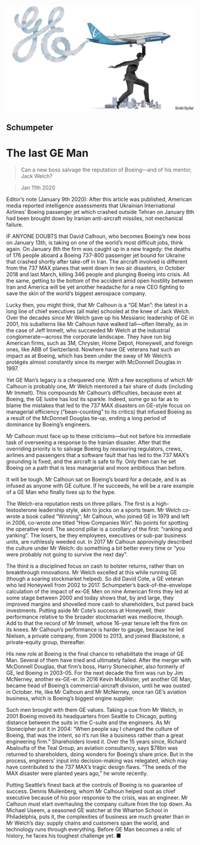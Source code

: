 ![](./images/20200111_WBD000_0.jpg)

## Schumpeter

# The last GE Man

> Can a new boss salvage the reputation of Boeing—and of his mentor, Jack Welch?

> Jan 11th 2020

Editor’s note (January 9th 2020): After this article was published, American media reported intelligence assessments that Ukrainian International Airlines’ Boeing passenger jet which crashed outside Tehran on January 8th had been brought down by Iranian anti-aircraft missiles, not mechanical failure.

IF ANYONE DOUBTS that David Calhoun, who becomes Boeing’s new boss on January 13th, is taking on one of the world’s most difficult jobs, think again. On January 8th the firm was caught up in a new tragedy: the deaths of 176 people aboard a Boeing 737-800 passenger jet bound for Ukraine that crashed shortly after take-off in Iran. The aircraft involved is different from the 737 MAX planes that went down in two air disasters, in October 2018 and last March, killing 346 people and plunging Boeing into crisis. All the same, getting to the bottom of the accident amid open hostility between Iran and America will be yet another headache for a new CEO fighting to save the skin of the world’s biggest aerospace company.

Lucky then, you might think, that Mr Calhoun is a “GE Man”: the latest in a long line of chief executives (all male) schooled at the knee of Jack Welch. Over the decades since Mr Welch gave up his Messianic leadership of GE in 2001, his subalterns like Mr Calhoun have walked tall—often literally, as in the case of Jeff Immelt, who succeeded Mr Welch at the industrial conglomerate—across the corporate landscape. They have run big American firms, such as 3M, Chrysler, Home Depot, Honeywell, and foreign ones, like ABB of Switzerland. Nowhere have GE veterans had such an impact as at Boeing, which has been under the sway of Mr Welch’s protégés almost constantly since its merger with McDonnell Douglas in 1997.

Yet GE Man’s legacy is a chequered one. With a few exceptions of which Mr Calhoun is probably one, Mr Welch mentored a fair share of duds (including Mr Immelt). This compounds Mr Calhoun’s difficulties, because even at Boeing, the GE lustre has lost its sparkle. Indeed, some go so far as to blame the mistakes that led to the 737 MAX disasters on GE-style focus on managerial efficiency (“bean-counting” to its critics) that infused Boeing as a result of the McDonnell Douglas tie-up, ending a long period of dominance by Boeing’s engineers.

Mr Calhoun must face up to these criticisms—but not before his immediate task of overseeing a response to the Iranian disaster. After that the overriding priority is to salvage Boeing by reassuring regulators, crews, airlines and passengers that a software fault that has led to the 737 MAX’s grounding is fixed, and the aircraft is safe to fly. Only then can he set Boeing on a path that is less managerial and more ambitious than before.

It will be tough. Mr Calhoun sat on Boeing’s board for a decade, and is as infused as anyone with GE culture. If he succeeds, he will be a rare example of a GE Man who finally lives up to the hype.

The Welch-era reputation rests on three pillars. The first is a high-testosterone leadership style, akin to jocks on a sports team. Mr Welch co-wrote a book called “Winning”; Mr Calhoun, who joined GE in 1979 and left in 2006, co-wrote one titled “How Companies Win”. No points for spotting the operative word. The second pillar is a corollary of the first: “ranking and yanking”. The losers, be they employees, executives or sub-par business units, are ruthlessly weeded out. In 2017 Mr Calhoun approvingly described the culture under Mr Welch: do something a bit better every time or “you were probably not going to survive the next day”.

The third is a disciplined focus on cash to bolster returns, rather than on breakthrough innovations. Mr Welch excelled at this while running GE (though a soaring stockmarket helped). So did David Cote, a GE veteran who led Honeywell from 2002 to 2017. Schumpeter’s back-of-the-envelope calculation of the impact of ex-GE Men on nine American firms they led at some stage between 2000 and today shows that, by and large, they improved margins and shovelled more cash to shareholders, but pared back investments. Putting aside Mr Cote’s success at Honeywell, their performance relative to the broader stockmarket was mediocre, though. Add to that the record of Mr Immelt, whose 16-year tenure left the firm on its knees. Mr Calhoun’s performance is harder to gauge, because he led Nielsen, a private company, from 2006 to 2013, and joined Blackstone, a private-equity group, thereafter.

His new role at Boeing is the final chance to rehabilitate the image of GE Man. Several of them have tried and ultimately failed. After the merger with McDonnell Douglas, that firm’s boss, Harry Stonecipher, also formerly of GE, led Boeing in 2003-05. For the next decade the firm was run by Jim McNerney, another ex-GE-er. In 2016 Kevin McAllister, yet another GE Man, became head of Boeing’s commercial-aircraft division, until he was ousted in October. He, like Mr Calhoun and Mr McNerney, once ran GE’s aviation business, which is Boeing’s biggest engine supplier.

Such men brought with them GE values. Taking a cue from Mr Welch, in 2001 Boeing moved its headquarters from Seattle to Chicago, putting distance between the suits in the C-suite and the engineers. As Mr Stonecipher put it in 2004: “When people say I changed the culture of Boeing, that was the intent, so it’s run like a business rather than a great engineering firm.” Shareholders loved it. Over the 15 years since, Richard Abaloufia of the Teal Group, an aviation consultancy, says $78bn was returned to shareholders, doing wonders for Boeing’s share price. But in the process, engineers’ input into decision-making was relegated, which may have contributed to the 737 MAX’s tragic design flaws. “The seeds of the MAX disaster were planted years ago,” he wrote recently.

Putting Seattle’s finest back at the controls of Boeing is no guarantee of success. Dennis Muilenberg, whom Mr Calhoun helped oust as chief executive because of his poor response to the crisis, was an engineer. Mr Calhoun must start overhauling the company culture from the top down. As Michael Useem, a seasoned GE watcher at the Wharton School in Philadelphia, puts it, the complexities of business are much greater than in Mr Welch’s day: supply chains and customers span the world, and technology runs through everything. Before GE Man becomes a relic of history, he faces his toughest challenge yet. ■
